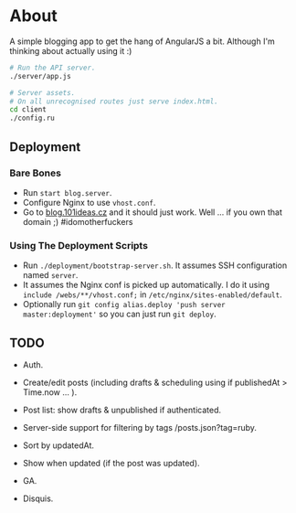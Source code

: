 # About

A simple blogging app to get the hang of AngularJS a bit. Although I'm thinking about actually using it :)

```bash
# Run the API server.
./server/app.js

# Server assets.
# On all unrecognised routes just serve index.html.
cd client
./config.ru
```

## Deployment

### Bare Bones

- Run `start blog.server`.
- Configure Nginx to use `vhost.conf`.
- Go to [blog.101ideas.cz](http://blog.101ideas.cz) and it should just work. Well ... if you own that domain ;) #idomotherfuckers

### Using The Deployment Scripts

- Run `./deployment/bootstrap-server.sh`. It assumes SSH configuration named `server`.
- It assumes the Nginx conf is picked up automatically. I do it using `include /webs/**/vhost.conf;` in `/etc/nginx/sites-enabled/default`.
- Optionally run `git config alias.deploy 'push server master:deployment'` so you can just run `git deploy`.


## TODO

- Auth.
- Create/edit posts (including drafts & scheduling using if publishedAt > Time.now ... ).
- Post list: show drafts & unpublished if authenticated.
- Server-side support for filtering by tags /posts.json?tag=ruby.
- Sort by updatedAt.
- Show when updated (if the post was updated).

- GA.
- Disquis.
